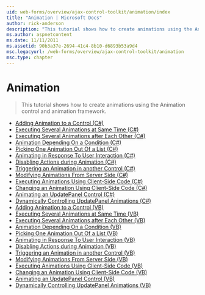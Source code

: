 ```yaml
---
uid: web-forms/overview/ajax-control-toolkit/animation/index
title: "Animation | Microsoft Docs"
author: rick-anderson
description: "This tutorial shows how to create animations using the Animation control and animation framework."
ms.author: aspnetcontent
ms.date: 11/11/2011
ms.assetid: 90b3a37e-2694-41c4-8b10-d6893b53a9d4
msc.legacyurl: /web-forms/overview/ajax-control-toolkit/animation
msc.type: chapter
---
```

Animation
====================
> This tutorial shows how to create animations using the Animation control and animation framework.


- [Adding Animation to a Control (C#)](adding-animation-to-a-control-cs.md)
- [Executing Several Animations at Same Time (C#)](executing-several-animations-at-the-same-time-cs.md)
- [Executing Several Animations after Each Other (C#)](executing-several-animations-after-each-other-cs.md)
- [Animation Depending On a Condition (C#)](animation-depending-on-a-condition-cs.md)
- [Picking One Animation Out Of a List (C#)](picking-one-animation-out-of-a-list-cs.md)
- [Animating in Response To User Interaction (C#)](animating-in-response-to-user-interaction-cs.md)
- [Disabling Actions during Animation (C#)](disabling-actions-during-animation-cs.md)
- [Triggering an Animation in another Control (C#)](triggering-an-animation-in-another-control-cs.md)
- [Modifying Animations From Server Side (C#)](modifying-animations-from-the-server-side-cs.md)
- [Executing Animations Using Client-Side Code (C#)](executing-animations-using-client-side-code-cs.md)
- [Changing an Animation Using Client-Side Code (C#)](changing-an-animation-using-client-side-code-cs.md)
- [Animating an UpdatePanel Control (C#)](animating-an-updatepanel-control-cs.md)
- [Dynamically Controlling UpdatePanel Animations (C#)](dynamically-controlling-updatepanel-animations-cs.md)
- [Adding Animation to a Control (VB)](adding-animation-to-a-control-vb.md)
- [Executing Several Animations at Same Time (VB)](executing-several-animations-at-the-same-time-vb.md)
- [Executing Several Animations after Each Other (VB)](executing-several-animations-after-each-other-vb.md)
- [Animation Depending On a Condition (VB)](animation-depending-on-a-condition-vb.md)
- [Picking One Animation Out Of a List (VB)](picking-one-animation-out-of-a-list-vb.md)
- [Animating in Response To User Interaction (VB)](animating-in-response-to-user-interaction-vb.md)
- [Disabling Actions during Animation (VB)](disabling-actions-during-animation-vb.md)
- [Triggering an Animation in another Control (VB)](triggering-an-animation-in-another-control-vb.md)
- [Modifying Animations From Server Side (VB)](modifying-animations-from-the-server-side-vb.md)
- [Executing Animations Using Client-Side Code (VB)](executing-animations-using-client-side-code-vb.md)
- [Changing an Animation Using Client-Side Code (VB)](changing-an-animation-using-client-side-code-vb.md)
- [Animating an UpdatePanel Control (VB)](animating-an-updatepanel-control-vb.md)
- [Dynamically Controlling UpdatePanel Animations (VB)](dynamically-controlling-updatepanel-animations-vb.md)
